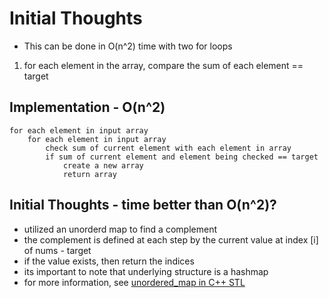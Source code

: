 # Initial Thoughts
- This can be done in O(n^2) time with two for loops
1. for each element in the array, compare the sum of each element == target

## Implementation - O(n^2)
```pseudocode
for each element in input array
    for each element in input array
        check sum of current element with each element in array
        if sum of current element and element being checked == target
            create a new array
            return array
```
## Initial Thoughts - time better than O(n^2)?
- utilized an unorderd map to find a complement
- the complement is defined at each step by the current value at index [i] of nums - target
- if the value exists, then return the indices
- its important to note that underlying structure is a hashmap
- for more information, see [unordered_map in C++ STL](https://www.geeksforgeeks.org/unordered_map-in-cpp-stl/)
